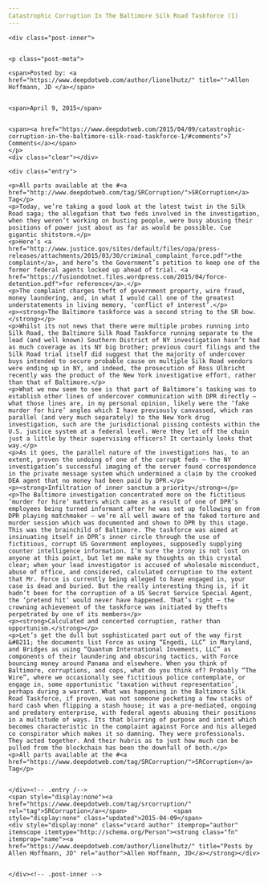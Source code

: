 ```yaml
---
Catastrophic Corruption In The Baltimore Silk Road Taskforce (1)
---
```

<article class="post-listing post-9892 post type-post status-publish format-standard has-post-thumbnail hentry category-deepdot-news tag-srcorruption">
    
    <div class="post-inner">
    
    
    <p class="post-meta">
    
    <span>Posted by: <a href="https://www.deepdotweb.com/author/lionelhutz/" title="">Allen Hoffmann, JD </a></span>
    
    
    <span>April 9, 2015</span>
    
    
    <span><a href="https://www.deepdotweb.com/2015/04/09/catastrophic-corruption-in-the-baltimore-silk-road-taskforce-1/#comments">7 Comments</a></span>
    </p>
    <div class="clear"></div>
    
    <div class="entry">
    
    <p>All parts available at the #<a href="http://www.deepdotweb.com/tag/SRCorruption/">SRCorruption</a> Tag</p>
    <p>Today, we’re taking a good look at the latest twist in the Silk Road saga; the allegation that two feds involved in the investigation, when they weren’t working on busting people, were busy abusing their positions of power just about as far as would be possible. Cue gigantic shitstorm.</p>
    <p>Here’s <a href="http://www.justice.gov/sites/default/files/opa/press-releases/attachments/2015/03/30/criminal_complaint_force.pdf">the complaint</a>, and here’s the Government’s petition to keep one of the former federal agents locked up ahead of trial. <a href="https://fusiondotnet.files.wordpress.com/2015/04/force-detention.pdf">for reference</a>.</p>
    <p>The complaint charges theft of government property, wire fraud, money laundering, and, in what I would call one of the greatest understatements in living memory, ‘conflict of interest’.</p>
    <p><strong>The Baltimore taskforce was a second string to the SR bow.</strong></p>
    <p>Whilst its not news that there were multiple probes running into Silk Road, the Baltimore Silk Road Taskforce running separate to the lead (and well known) Southern District of NY investigation hasn’t had as much coverage as its NY big brother; previous court filings and the Silk Road trial itself did suggest that the majority of undercover buys intended to secure probable cause on multiple Silk Road vendors were ending up in NY, and indeed, the prosecution of Ross Ulbricht recently was the product of the New York investigative effort, rather than that of Baltimore.</p>
    <p>What we now seem to see is that part of Baltimore’s tasking was to establish other lines of undercover communication with DPR directly – what those lines are, in my personal opinion, likely were the ‘fake murder for hire’ angles which I have previously canvassed, which ran parallel (and very much separately) to the New York drug investigation, such are the jurisdictional pissing contests within the U.S. justice system at a federal level. Were they let off the chain just a little by their supervising officers? It certainly looks that way.</p>
    <p>As it goes, the parallel nature of the investigations has, to an extent, proven the undoing of one of the corrupt feds – the NY investigation’s successful imaging of the server found correspondence in the private message system which undermined a claim by the crooked DEA agent that no money had been paid by DPR.</p>
    <p><strong>Infiltration of inner sanctum a priority</strong></p>
    <p>The Baltimore investigation concentrated more on the fictitious ‘murder for hire’ matters which came as a result of one of DPR’s employees being turned informant after he was set up following on from DPR playing matchmaker – we’re all well aware of the faked torture and murder session which was documented and shown to DPR by this stage. This was the brainchild of Baltimore. The taskforce was aimed at insinuating itself in DPR’s inner circle through the use of fictitious, corrupt US Government employees, supposedly supplying counter intelligence information. I’m sure the irony is not lost on anyone at this point, but let me make my thoughts on this crystal clear; when your lead investigator is accused of wholesale misconduct, abuse of office, and considered, calculated corruption to the extent that Mr. Force is currently being alleged to have engaged in, your case is dead and buried. But the really interesting thing is, if it hadn’t been for the corruption of a US Secret Service Special Agent, the ‘pretend hit’ would never have happened. That’s right – the crowning achievement of the taskforce was initiated by thefts perpetrated by one of its members</p>
    <p><strong>Calculated and concerted corruption, rather than opportunism.</strong></p>
    <p>Let’s get the dull but sophisticated part out of the way first &#8211; the documents list Force as using “Engedi, LLC” in Maryland, and Bridges as using “Quantum International Invements, LLC” as components of their laundering and obscuring tactics, with Force bouncing money around Panama and elsewhere. When you think of Baltimore, corruptions, and cops, what do you think of? Probably “The Wire”, where we occasionally see fictitious police contemplate, or engage in, some opportunistic ‘taxation without representation’, perhaps during a warrant. What was happening in the Baltimore Silk Road Taskforce, if proven, was not someone pocketing a few stacks of hard cash when flipping a stash house; it was a pre-mediated, ongoing and predatory enterprise, with federal agents abusing their positions in a multitude of ways. Its that blurring of purpose and intent which becomes characteristic in the complaint against Force and his alleged co conspirator which makes it so damning. They were professionals. They acted together. And their hubris as to just how much can be pulled from the blockchain has been the downfall of both.</p>
    <p>All parts available at the #<a href="https://www.deepdotweb.com/tag/SRCorruption/">SRCorruption</a> Tag</p>
    
    
    </div><!-- .entry /-->
    <span style="display:none"><a href="https://www.deepdotweb.com/tag/srcorruption/" rel="tag">SRCorruption</a></span>				<span style="display:none" class="updated">2015-04-09</span>
    <div style="display:none" class="vcard author" itemprop="author" itemscope itemtype="http://schema.org/Person"><strong class="fn" itemprop="name"><a href="https://www.deepdotweb.com/author/lionelhutz/" title="Posts by Allen Hoffmann, JD" rel="author">Allen Hoffmann, JD</a></strong></div>
    
    
    </div><!-- .post-inner -->
</article><!-- .post-listing -->

